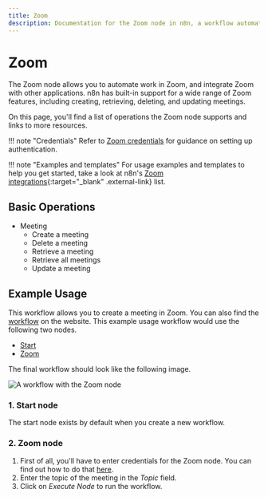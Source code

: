 ```yaml
---
title: Zoom
description: Documentation for the Zoom node in n8n, a workflow automation platform. Includes details of operations and configuration, and links to examples and credentials information.
---
```


# Zoom

The Zoom node allows you to automate work in Zoom, and integrate Zoom with other applications. n8n has built-in support for a wide range of Zoom features, including creating, retrieving, deleting, and updating meetings. 

On this page, you'll find a list of operations the Zoom node supports and links to more resources.

!!! note "Credentials"
    Refer to [Zoom credentials](/integrations/builtin/credentials/zoom/) for guidance on setting up authentication. 

!!! note "Examples and templates"
    For usage examples and templates to help you get started, take a look at n8n's [Zoom integrations](https://n8n.io/integrations/zoom/){:target="_blank" .external-link} list.


## Basic Operations

* Meeting
    * Create a meeting
    * Delete a meeting
    * Retrieve a meeting
    * Retrieve all meetings
    * Update a meeting

## Example Usage

This workflow allows you to create a meeting in Zoom. You can also find the [workflow](https://n8n.io/workflows/453) on the website. This example usage workflow would use the following two nodes.
- [Start](/integrations/builtin/core-nodes/n8n-nodes-base.start/)
- [Zoom]()

The final workflow should look like the following image.

![A workflow with the Zoom node](/_images/integrations/builtin/app-nodes/zoom/workflow.png)

### 1. Start node

The start node exists by default when you create a new workflow.

### 2. Zoom node

1. First of all, you'll have to enter credentials for the Zoom node. You can find out how to do that [here](/integrations/builtin/credentials/zoom/).
2. Enter the topic of the meeting in the *Topic* field.
3. Click on *Execute Node* to run the workflow.

